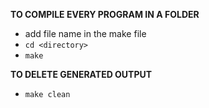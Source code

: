 **TO COMPILE EVERY PROGRAM IN A FOLDER**
- add file name in the make file
- `cd <directory>`
- `make`

**TO DELETE GENERATED OUTPUT**
- `make clean`